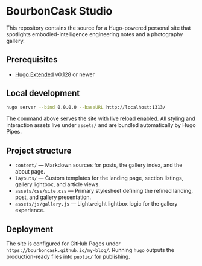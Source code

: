 # BourbonCask Studio

This repository contains the source for a Hugo-powered personal site that spotlights embodied-intelligence engineering notes and a photography gallery.

## Prerequisites
- [Hugo Extended](https://gohugo.io/installation/) v0.128 or newer

## Local development
```bash
hugo server --bind 0.0.0.0 --baseURL http://localhost:1313/
```
The command above serves the site with live reload enabled. All styling and interaction assets live under `assets/` and are bundled automatically by Hugo Pipes.

## Project structure
- `content/` &mdash; Markdown sources for posts, the gallery index, and the about page.
- `layouts/` &mdash; Custom templates for the landing page, section listings, gallery lightbox, and article views.
- `assets/css/site.css` &mdash; Primary stylesheet defining the refined landing, post, and gallery presentation.
- `assets/js/gallery.js` &mdash; Lightweight lightbox logic for the gallery experience.

## Deployment
The site is configured for GitHub Pages under `https://bourboncask.github.io/my-blog/`. Running `hugo` outputs the production-ready files into `public/` for publishing.
